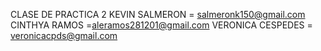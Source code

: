 CLASE DE PRACTICA 2
KEVIN SALMERON = salmeronk150@gmail.com
CINTHYA RAMOS =aleramos281201@gmail.com
VERONICA CESPEDES = veronicacpds@gmail.com

